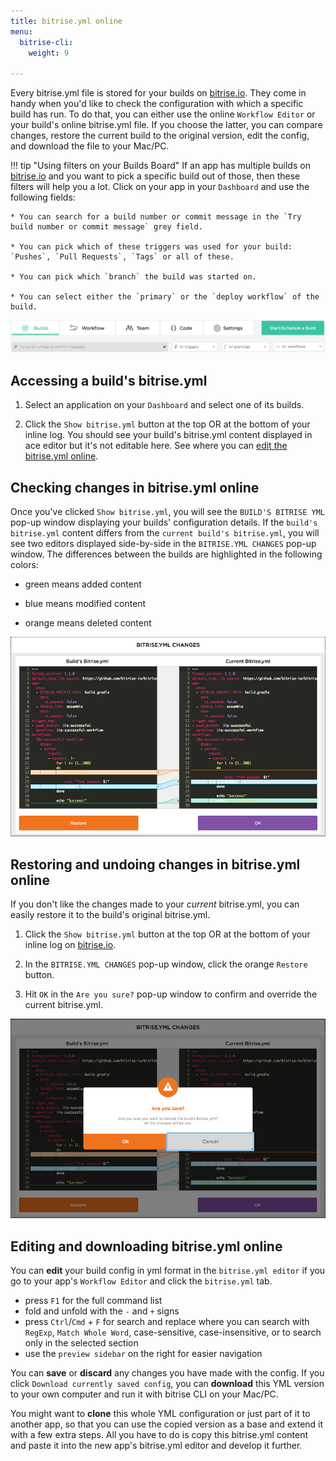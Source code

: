 ```yaml
---
title: bitrise.yml online
menu:
  bitrise-cli:
    weight: 9

---
```

Every bitrise.yml file is stored for your builds on [bitrise.io](https://www.bitrise.io). They come in handy when you'd like to check the configuration with which a specific build has run. To do that, you can either use the online `Workflow Editor` or your build's online bitrise.yml file. If you choose the latter, you can compare changes, restore the current build to the original version, edit the config, and download the file to your Mac/PC.


!!! tip "Using filters on your Builds Board"
    If an app has multiple builds on [bitrise.io](https://www.bitrise.io) and you want to pick a specific build out of those, then these filters will help you a lot. Click on your app in your `Dashboard` and use the following fields:

    * You can search for a build number or commit message in the `Try build number or commit message` grey field.

    * You can pick which of these triggers was used for your build: `Pushes`, `Pull Requests`, `Tags` or all of these.

    * You can pick which `branch` the build was started on.

    * You can select either the `primary` or the `deploy workflow` of the build.


  ![Screenshot](/img/bitrise-cli-bitrise-yml/build-filters.png)


## Accessing a build's bitrise.yml

1. Select an application on your `Dashboard` and select one of its builds.

2. Click the `Show bitrise.yml` button at the top OR at the bottom of your inline log.
You should see your build's bitrise.yml content displayed in ace editor but it's not editable here. See where you can [edit the bitrise.yml online](#editing-and-downloading-bitriseyml-online).

## Checking changes in bitrise.yml online

Once you've clicked `Show bitrise.yml`, you will see the `BUILD'S BITRISE YML` pop-up window displaying your builds' configuration details. If the `build's bitrise.yml` content differs from the `current build's bitrise.yml`, you will see two editors displayed side-by-side in the `BITRISE.YML CHANGES` pop-up window. The differences between the builds are highlighted in the following colors:

- green means added content

- blue means modified content

- orange means deleted content


![Screenshot](/img/bitrise-cli-bitrise-yml/bitrise-yml-changes.png)

## Restoring and undoing changes in bitrise.yml online

If you don't like the changes made to your _current_ bitrise.yml, you can easily restore it to the build's original bitrise.yml.

1. Click the `Show bitrise.yml` button at the top OR at the bottom of your inline log on [bitrise.io](https://www.bitrise.io/).

2. In the `BITRISE.YML CHANGES` pop-up window, click the orange `Restore` button.

3. Hit `OK` in the `Are you sure?` pop-up window to confirm and override the current bitrise.yml.

![Screenshot](/img/bitrise-cli-bitrise-yml/confirm-bitrise-yml-changes.png)


## Editing and downloading bitrise.yml online

You can __edit__ your build config in yml format in the `bitrise.yml editor` if you go to your app's `Workflow Editor` and click the `bitrise.yml` tab.

- press `F1` for the full command list
- fold and unfold with the `-` and `+` signs
- press `Ctrl`/`Cmd` + `F` for search and replace where you can search with `RegExp`, `Match Whole Word`, case-sensitive, case-insensitive, or to search only in the selected section
- use the `preview sidebar` on the right for easier navigation

You can __save__ or __discard__ any changes you have made with the config. If you click `Download currently saved config`, you can __download__ this YML version to your own computer and run it with bitrise CLI on your Mac/PC.

You might want to __clone__ this whole YML configuration or just part of it to another app, so that you can use the copied version as a base and extend it with a few extra steps. All you have to do is copy this bitrise.yml content and paste it into the new app's bitrise.yml editor and develop it further.